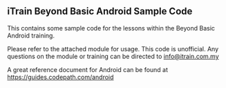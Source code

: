 ## iTrain Beyond Basic Android Sample Code

This contains some sample code for the lessons within the Beyond Basic Android training.

Please refer to the attached module for usage. This code is unofficial. Any questions on the module or training can be directed to info@itrain.com.my

A great reference document for Android can be found at https://guides.codepath.com/android
